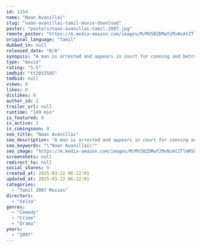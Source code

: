 ```yaml
---
id: 1154
name: "Naan Avanillai"
slug: "naan-avanillai-tamil-movie-download"
poster: "posters/naan-avanillai-tamil-2007.jpg"
remote_poster: "https://m.media-amazon.com/images/M/MV5BZDMwY2MxNzAtZTlmMS00ZDZkLTlmNjAtMWYyNGM0MmQ4OWM1XkEyXkFqcGdeQXVyMTY0MDk0NjE3._V1_SX300.jpg"
original_language: "Tamil"
dubbed_in: null
released_date: "N/A"
synopsis: "A man is arrested and appears in court for conning and betraying four women, posing as four different men."
type: "movie"
rating: "5.5"
imdbid: "tt2032505"
tmdbid: null
views: 0
likes: 0
dislikes: 0
author_id: 1
trailer_url: null
runtime: "149 min"
is_featured: 0
is_active: 1
is_comingsoon: 0
seo_title: "Naan Avanillai"
seo_description: "A man is arrested and appears in court for conning and betraying four women, posing as four different men."
seo_keywords: "\"Naan Avanillai\""
seo_image: "https://m.media-amazon.com/images/M/MV5BZDMwY2MxNzAtZTlmMS00ZDZkLTlmNjAtMWYyNGM0MmQ4OWM1XkEyXkFqcGdeQXVyMTY0MDk0NjE3._V1_SX300.jpg"
screenshots: null
redirect_to: null
social_shares: 0
created_at: 2025-03-22 06:22:01
updated_at: 2025-03-22 06:22:01
categories:
  - "Tamil 2007 Movies"
directors:
  - "Selva"
genres:
  - "Comedy"
  - "Crime"
  - "Drama"
years:
  - "2007"
---
```

